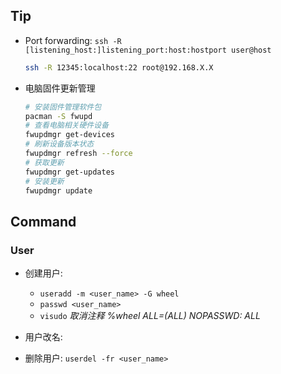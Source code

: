 ## Tip

- Port forwarding: `ssh -R [listening_host:]listening_port:host:hostport user@host`

  ```sh
  ssh -R 12345:localhost:22 root@192.168.X.X
  ```

- 电脑固件更新管理

  ```sh
  # 安装固件管理软件包
  pacman -S fwupd
  # 查看电脑相关硬件设备
  fwupdmgr get-devices
  # 刷新设备版本状态
  fwupdmgr refresh --force
  # 获取更新
  fwupdmgr get-updates
  # 安装更新
  fwupdmgr update
  ```

## Command

### User

- 创建用户:

  - `useradd -m <user_name> -G wheel`
  - `passwd <user_name>`
  - `visudo` _取消注释 %wheel ALL=(ALL) NOPASSWD: ALL_

- 用户改名:

- 删除用户: `userdel -fr <user_name>`
